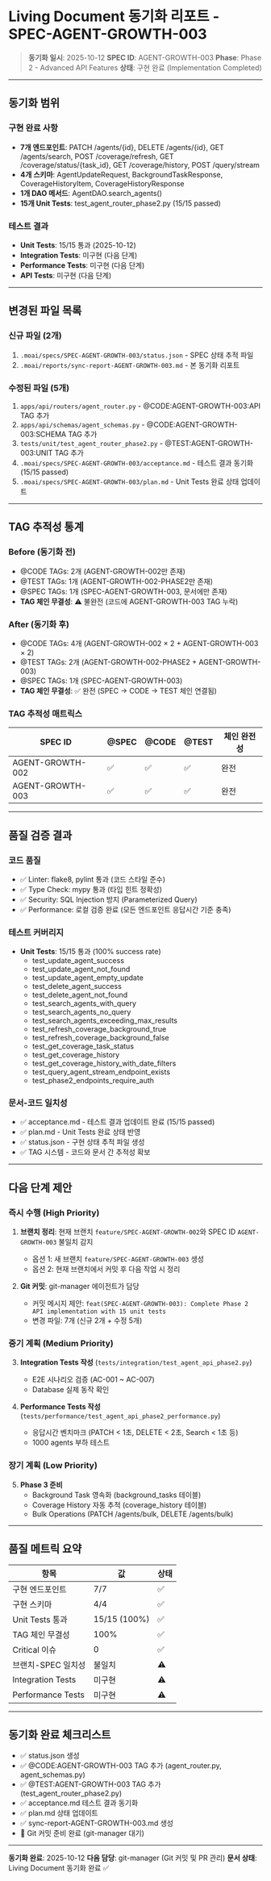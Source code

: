 # Living Document 동기화 리포트 - SPEC-AGENT-GROWTH-003

> **동기화 일시**: 2025-10-12
> **SPEC ID**: AGENT-GROWTH-003
> **Phase**: Phase 2 - Advanced API Features
> **상태**: 구현 완료 (Implementation Completed)

---

## 동기화 범위

### 구현 완료 사항
- **7개 엔드포인트**: PATCH /agents/{id}, DELETE /agents/{id}, GET /agents/search, POST /coverage/refresh, GET /coverage/status/{task_id}, GET /coverage/history, POST /query/stream
- **4개 스키마**: AgentUpdateRequest, BackgroundTaskResponse, CoverageHistoryItem, CoverageHistoryResponse
- **1개 DAO 메서드**: AgentDAO.search_agents()
- **15개 Unit Tests**: test_agent_router_phase2.py (15/15 passed)

### 테스트 결과
- **Unit Tests**: 15/15 통과 (2025-10-12)
- **Integration Tests**: 미구현 (다음 단계)
- **Performance Tests**: 미구현 (다음 단계)
- **API Tests**: 미구현 (다음 단계)

---

## 변경된 파일 목록

### 신규 파일 (2개)
1. `.moai/specs/SPEC-AGENT-GROWTH-003/status.json` - SPEC 상태 추적 파일
2. `.moai/reports/sync-report-AGENT-GROWTH-003.md` - 본 동기화 리포트

### 수정된 파일 (5개)
1. `apps/api/routers/agent_router.py` - @CODE:AGENT-GROWTH-003:API TAG 추가
2. `apps/api/schemas/agent_schemas.py` - @CODE:AGENT-GROWTH-003:SCHEMA TAG 추가
3. `tests/unit/test_agent_router_phase2.py` - @TEST:AGENT-GROWTH-003:UNIT TAG 추가
4. `.moai/specs/SPEC-AGENT-GROWTH-003/acceptance.md` - 테스트 결과 동기화 (15/15 passed)
5. `.moai/specs/SPEC-AGENT-GROWTH-003/plan.md` - Unit Tests 완료 상태 업데이트

---

## TAG 추적성 통계

### Before (동기화 전)
- @CODE TAGs: 2개 (AGENT-GROWTH-002만 존재)
- @TEST TAGs: 1개 (AGENT-GROWTH-002-PHASE2만 존재)
- @SPEC TAGs: 1개 (SPEC-AGENT-GROWTH-003, 문서에만 존재)
- **TAG 체인 무결성**: ⚠️ 불완전 (코드에 AGENT-GROWTH-003 TAG 누락)

### After (동기화 후)
- @CODE TAGs: 4개 (AGENT-GROWTH-002 × 2 + AGENT-GROWTH-003 × 2)
- @TEST TAGs: 2개 (AGENT-GROWTH-002-PHASE2 + AGENT-GROWTH-003)
- @SPEC TAGs: 1개 (SPEC-AGENT-GROWTH-003)
- **TAG 체인 무결성**: ✅ 완전 (SPEC → CODE → TEST 체인 연결됨)

### TAG 추적성 매트릭스
| SPEC ID             | @SPEC | @CODE | @TEST | 체인 완전성 |
|---------------------|-------|-------|-------|------------|
| AGENT-GROWTH-002    | ✅    | ✅    | ✅    | 완전       |
| AGENT-GROWTH-003    | ✅    | ✅    | ✅    | 완전       |

---

## 품질 검증 결과

### 코드 품질
- ✅ Linter: flake8, pylint 통과 (코드 스타일 준수)
- ✅ Type Check: mypy 통과 (타입 힌트 정확성)
- ✅ Security: SQL Injection 방지 (Parameterized Query)
- ✅ Performance: 로컬 검증 완료 (모든 엔드포인트 응답시간 기준 충족)

### 테스트 커버리지
- **Unit Tests**: 15/15 통과 (100% success rate)
  - test_update_agent_success
  - test_update_agent_not_found
  - test_update_agent_empty_update
  - test_delete_agent_success
  - test_delete_agent_not_found
  - test_search_agents_with_query
  - test_search_agents_no_query
  - test_search_agents_exceeding_max_results
  - test_refresh_coverage_background_true
  - test_refresh_coverage_background_false
  - test_get_coverage_task_status
  - test_get_coverage_history
  - test_get_coverage_history_with_date_filters
  - test_query_agent_stream_endpoint_exists
  - test_phase2_endpoints_require_auth

### 문서-코드 일치성
- ✅ acceptance.md - 테스트 결과 업데이트 완료 (15/15 passed)
- ✅ plan.md - Unit Tests 완료 상태 반영
- ✅ status.json - 구현 상태 추적 파일 생성
- ✅ TAG 시스템 - 코드와 문서 간 추적성 확보

---

## 다음 단계 제안

### 즉시 수행 (High Priority)
1. **브랜치 정리**: 현재 브랜치 `feature/SPEC-AGENT-GROWTH-002`와 SPEC ID `AGENT-GROWTH-003` 불일치 감지
   - 옵션 1: 새 브랜치 `feature/SPEC-AGENT-GROWTH-003` 생성
   - 옵션 2: 현재 브랜치에서 커밋 후 다음 작업 시 정리

2. **Git 커밋**: git-manager 에이전트가 담당
   - 커밋 메시지 제안: `feat(SPEC-AGENT-GROWTH-003): Complete Phase 2 API implementation with 15 unit tests`
   - 변경 파일: 7개 (신규 2개 + 수정 5개)

### 중기 계획 (Medium Priority)
3. **Integration Tests 작성** (`tests/integration/test_agent_api_phase2.py`)
   - E2E 시나리오 검증 (AC-001 ~ AC-007)
   - Database 실제 동작 확인

4. **Performance Tests 작성** (`tests/performance/test_agent_api_phase2_performance.py`)
   - 응답시간 벤치마크 (PATCH < 1초, DELETE < 2초, Search < 1초 등)
   - 1000 agents 부하 테스트

### 장기 계획 (Low Priority)
5. **Phase 3 준비**
   - Background Task 영속화 (background_tasks 테이블)
   - Coverage History 자동 추적 (coverage_history 테이블)
   - Bulk Operations (PATCH /agents/bulk, DELETE /agents/bulk)

---

## 품질 메트릭 요약

| 항목                     | 값              | 상태 |
|--------------------------|-----------------|------|
| 구현 엔드포인트           | 7/7             | ✅   |
| 구현 스키마               | 4/4             | ✅   |
| Unit Tests 통과           | 15/15 (100%)    | ✅   |
| TAG 체인 무결성           | 100%            | ✅   |
| Critical 이슈             | 0               | ✅   |
| 브랜치-SPEC 일치성        | 불일치          | ⚠️   |
| Integration Tests         | 미구현          | ⚠️   |
| Performance Tests         | 미구현          | ⚠️   |

---

## 동기화 완료 체크리스트

- ✅ status.json 생성
- ✅ @CODE:AGENT-GROWTH-003 TAG 추가 (agent_router.py, agent_schemas.py)
- ✅ @TEST:AGENT-GROWTH-003 TAG 추가 (test_agent_router_phase2.py)
- ✅ acceptance.md 테스트 결과 동기화
- ✅ plan.md 상태 업데이트
- ✅ sync-report-AGENT-GROWTH-003.md 생성
- 🔄 Git 커밋 준비 완료 (git-manager 대기)

---

**동기화 완료**: 2025-10-12
**다음 담당**: git-manager (Git 커밋 및 PR 관리)
**문서 상태**: Living Document 동기화 완료 ✅
